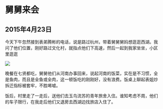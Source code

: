 舅舅来会
=======================

2015年4月23日
-----------------------
今天下午忽然接到表弟腾彬的电话，说是路过杭州，带着舅舅舅妈想逛逛西湖。我问了他们位置，刚好路过文化村，就指点他们下高速，然后一起到我家坐坐，小区里逛逛

![]({{site.url}}/assets/blog-images/20150423/sm001.JPG)

晚餐在七贤都吃，舅舅他们从河南办事回来，说起河南的饭菜，实在是不习惯，全是鱼肉，而且是全鱼或全肉，这一顿饭吃的刚刚好，没有浪费。饭桌上聊起表姐炒拆迁指标被套牢，不胜唏嘘。

饭后，村里走了一走后，送他们去玉鸟流苏的青年旅舍入住。谁知考虑不周，他们的车子限行，在我走后他们又退房去西湖边找旅店入住了。